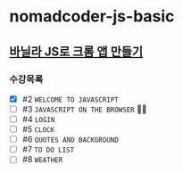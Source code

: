 # nomadcoder-js-basic
## [바닐라 JS로 크롬 앱 만들기](https://nomadcoders.co/javascript-for-beginners)

### 수강목록
- [X] #2 `WELCOME TO JAVASCRIPT`
- [ ] #3 `JAVASCRIPT ON THE BROWSER` 🏃‍♀️
- [ ] #4 `LOGIN`
- [ ] #5 `CLOCK`
- [ ] #6 `QUOTES AND BACKGROUND`
- [ ] #7 `TO DO LIST`
- [ ] #8 `WEATHER`
